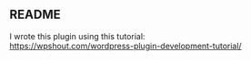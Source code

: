 ## README

I wrote this plugin using this tutorial:   
https://wpshout.com/wordpress-plugin-development-tutorial/


